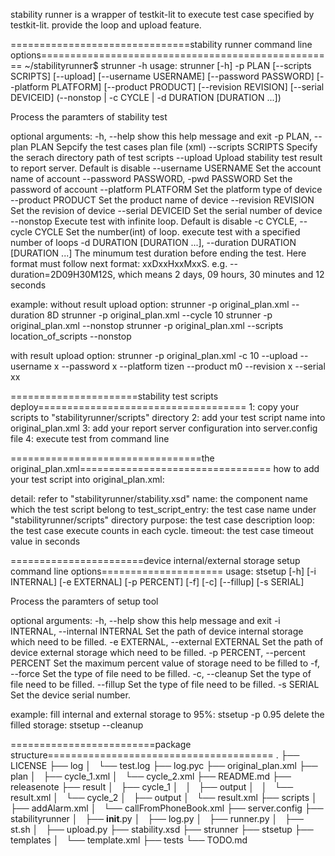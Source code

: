
stability runner is a wrapper of testkit-lit to execute test case specified by testkit-lit.
provide the loop and upload feature.

===============================stability runner command line options===================================================
~/stabilityrunner$ strunner -h
usage: strunner [-h] -p PLAN [--scripts SCRIPTS] [--upload]
                [--username USERNAME] [--password PASSWORD]
                [--platform PLATFORM] [--product PRODUCT]
                [--revision REVISION] [--serial DEVICEID]
                (--nonstop | -c CYCLE | -d DURATION [DURATION ...])

Process the paramters of stability test

optional arguments:
  -h, --help            show this help message and exit
  -p PLAN, --plan PLAN  Sepcify the test cases plan file (xml)
  --scripts SCRIPTS     Specify the serach directory path of test scripts
  --upload              Upload stability test result to report server. Default
                        is disable
  --username USERNAME   Set the account name of account
  --password PASSWORD, -pwd PASSWORD
                        Set the password of account
  --platform PLATFORM   Set the platform type of device
  --product PRODUCT     Set the product name of device
  --revision REVISION   Set the revision of device
  --serial DEVICEID     Set the serial number of device
  --nonstop             Execute test with infinite loop. Default is disable
  -c CYCLE, --cycle CYCLE
                        Set the number(int) of loop. execute test with a
                        specified number of loops
  -d DURATION [DURATION ...], --duration DURATION [DURATION ...]
                        The minumum test duration before ending the test. Here
                        format must follow next format: xxDxxHxxMxxS. e.g.
                        --duration=2D09H30M12S, which means 2 days, 09 hours,
                        30 minutes and 12 seconds

example:
  without result upload option:
  strunner -p original_plan.xml --duration 8D 
  strunner -p original_plan.xml --cycle 10
  strunner -p original_plan.xml --nonstop
  strunner -p original_plan.xml --scripts location_of_scripts --nonstop

  with result upload option:
  strunner -p original_plan.xml -c 10 --upload --username x --password x --platform tizen --product m0 --revision x --serial xx

======================stability test scripts deploy====================================
1: copy your scripts to "stabilityrunner/scripts" directory
2: add your test script name into original_plan.xml
3: add your report server configuration into server.config file
4: execute test from command line

=================================the original_plan.xml=================================
how to add your test script into original_plan.xml:
<component name="Email">
        <testcase test_script_entry="ChkEmail_Launch.sh" purpose="Check Email launch" loop="3" timeout="180"/>
        <testcase test_script_entry="ChkPhone_Launch.sh" purpose="Check Phone launch" loop="5" timeout="90"/>
</component>

detail: refer to "stabilityrunner/stability.xsd"
<component>
     name: the component name which the test script belong to
<testcase>
     test_script_entry: the test case name under "stabilityrunner/scripts" directory
     purpose: the test case description
     loop: the test case execute counts in each cycle.
     timeout: the test case timeout value in seconds







=======================device internal/external storage setup command line options=====================
usage: stsetup [-h] [-i INTERNAL] [-e EXTERNAL] [-p PERCENT] [-f] [-c] [--fillup]
            [-s SERIAL]

Process the paramters of setup tool

optional arguments:
  -h, --help            show this help message and exit
  -i INTERNAL, --internal INTERNAL
                        Set the path of device internal storage which need to
                        be filled.
  -e EXTERNAL, --external EXTERNAL
                        Set the path of device external storage which need to
                        be filled.
  -p PERCENT, --percent PERCENT
                        Set the maximum percent value of storage need to be
                        filled to
  -f, --force           Set the type of file need to be filled.
  -c, --cleanup         Set the type of file need to be filled.
  --fillup              Set the type of file need to be filled.
  -s SERIAL             Set the device serial number.

example:
   fill internal and external storage to 95%: stsetup -p 0.95
   delete the filled storage: stsetup --cleanup

=========================package structure=======================================
.
├── LICENSE
├── log
│   └── test.log
├── log.pyc
├── original_plan.xml
├── plan
│   ├── cycle_1.xml
│   └── cycle_2.xml
├── README.md
├── releasenote
├── result
│   ├── cycle_1
│   │   ├── output
│   │   └── result.xml
│   └── cycle_2
│       ├── output
│       └── result.xml
├── scripts
│   ├── addAlarm.xml
│   └── callFromPhoneBook.xml
├── server.config
├── stabilityrunner
│   ├── __init__.py
│   ├── log.py
│   ├── runner.py
│   ├── st.sh
│   ├── upload.py
├── stability.xsd
├── strunner
├── stsetup
├── templates
│   └── template.xml
├── tests
└── TODO.md
